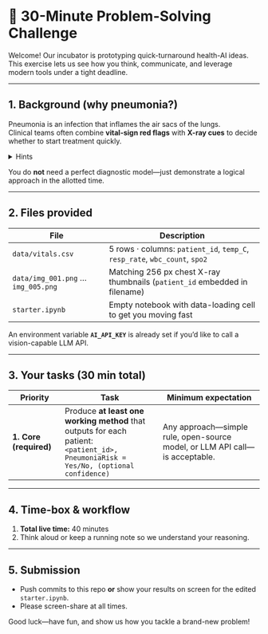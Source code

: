 # 🚀 30-Minute Problem-Solving Challenge

Welcome!  Our incubator is prototyping quick-turnaround health-AI ideas.  
This exercise lets us see how you think, communicate, and leverage modern tools under a tight deadline.

---

## 1. Background (why pneumonia?)

Pneumonia is an infection that inflames the air sacs of the lungs.  
Clinical teams often combine **vital-sign red flags** with **X-ray cues** to decide whether to start treatment quickly.

<details>
<summary>Hints</summary>

* **Vitals that may raise suspicion:**  
  * Abnormal body temperature
  * Abnormal respiratory rate
  * Abnormal white-blood-cell count
</details>

You do **not** need a perfect diagnostic model—just demonstrate a logical approach in the allotted time.

---

## 2. Files provided

| File | Description |
|------|-------------|
| `data/vitals.csv` | 5 rows · columns: `patient_id`, `temp_C`, `resp_rate`, `wbc_count`, `spo2` |
| `data/img_001.png` … `img_005.png` | Matching 256 px chest X-ray thumbnails (`patient_id` embedded in filename) |
| `starter.ipynb` | Empty notebook with data-loading cell to get you moving fast |

An environment variable **`AI_API_KEY`** is already set if you’d like to call a vision-capable LLM API.

---

## 3. Your tasks (30 min total)

| Priority | Task | Minimum expectation |
|----------|------|---------------------|
| **1. Core (required)** | Produce **at least one working method** that outputs for each patient: <br>```<patient_id>, PneumoniaRisk = Yes/No, (optional confidence)``` | Any approach—simple rule, open-source model, or LLM API call—is acceptable. |

---

## 4. Time-box & workflow

1. **Total live time:** 40 minutes  
2. Think aloud or keep a running note so we understand your reasoning.
   
---

## 5. Submission

* Push commits to this repo **or** show your results on screen for the edited `starter.ipynb`.
* Please screen-share at all times.

Good luck—have fun, and show us how you tackle a brand-new problem!
